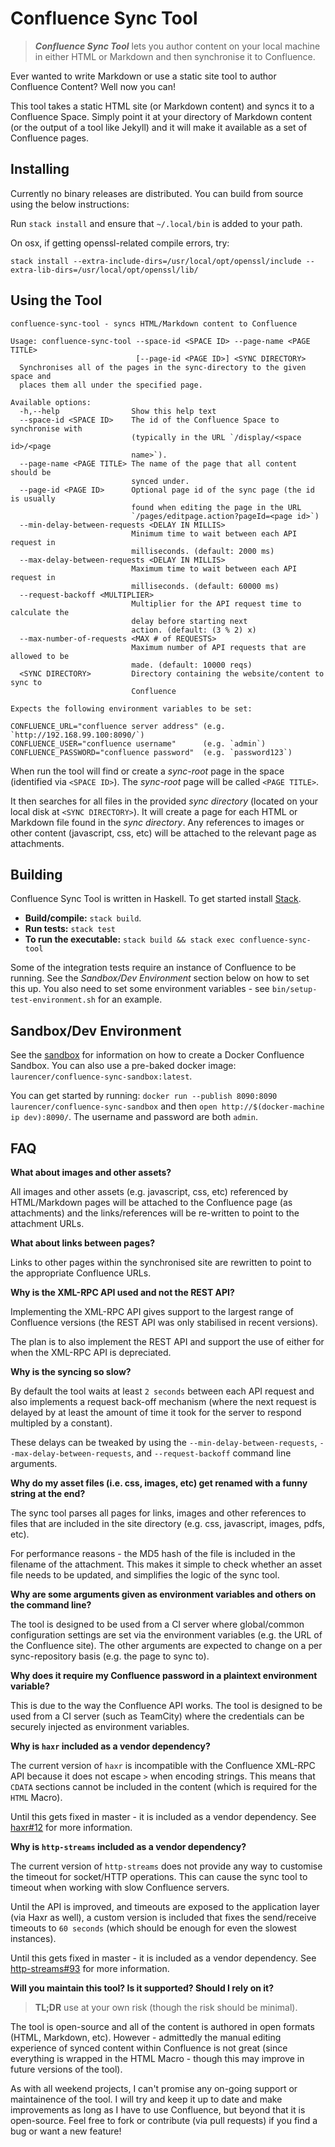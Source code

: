# Confluence Sync Tool

> ***Confluence Sync Tool*** lets you author content on your local machine in either HTML or Markdown and then synchronise it to Confluence.

Ever wanted to write Markdown or use a static site tool to author Confluence Content? Well now you can!

This tool takes a static HTML site (or Markdown content) and syncs it to a Confluence Space. Simply point it at your directory of Markdown content (or the output of a tool like Jekyll) and it will make it available as a set of Confluence pages.

## Installing

Currently no binary releases are distributed. You can build from source using the below instructions:

Run `stack install` and ensure that `~/.local/bin` is added to your path.

On osx, if getting openssl-related compile errors, try:

`stack install --extra-include-dirs=/usr/local/opt/openssl/include --extra-lib-dirs=/usr/local/opt/openssl/lib/`

## Using the Tool

    confluence-sync-tool - syncs HTML/Markdown content to Confluence

    Usage: confluence-sync-tool --space-id <SPACE ID> --page-name <PAGE TITLE>
                                [--page-id <PAGE ID>] <SYNC DIRECTORY>
      Synchronises all of the pages in the sync-directory to the given space and
      places them all under the specified page.

    Available options:
      -h,--help                Show this help text
      --space-id <SPACE ID>    The id of the Confluence Space to synchronise with
                               (typically in the URL `/display/<space id>/<page
                               name>`).
      --page-name <PAGE TITLE> The name of the page that all content should be
                               synced under.
      --page-id <PAGE ID>      Optional page id of the sync page (the id is usually
                               found when editing the page in the URL
                               `/pages/editpage.action?pageId=<page id>`)
      --min-delay-between-requests <DELAY IN MILLIS>
                               Minimum time to wait between each API request in
                               milliseconds. (default: 2000 ms)
      --max-delay-between-requests <DELAY IN MILLIS>
                               Maximum time to wait between each API request in
                               milliseconds. (default: 60000 ms)
      --request-backoff <MULTIPLIER>
                               Multiplier for the API request time to calculate the
                               delay before starting next
                               action. (default: (3 % 2) x)
      --max-number-of-requests <MAX # of REQUESTS>
                               Maximum number of API requests that are allowed to be
                               made. (default: 10000 reqs)
      <SYNC DIRECTORY>         Directory containing the website/content to sync to
                               Confluence

    Expects the following environment variables to be set:

    CONFLUENCE_URL="confluence server address" (e.g. `http://192.168.99.100:8090/`)
    CONFLUENCE_USER="confluence username"      (e.g. `admin`)
    CONFLUENCE_PASSWORD="confluence password"  (e.g. `password123`)

When run the tool will find or create a *sync-root* page in the space (identified via `<SPACE ID>`). The *sync-root* page will be called `<PAGE TITLE>`.

It then searches for all files in the provided *sync directory* (located on your local disk at `<SYNC DIRECTORY>`). It will create a page for each HTML or Markdown file found in the *sync directory*. Any references to images or other content (javascript, css, etc) will be attached to the relevant page as attachments.

## Building

Confluence Sync Tool is written in Haskell. To get started install [Stack](https://github.com/commercialhaskell/stack).

- **Build/compile:** `stack build`.
- **Run tests:** `stack test`
- **To run the executable:** `stack build && stack exec confluence-sync-tool`

Some of the integration tests require an instance of Confluence to be running. See the *Sandbox/Dev Environment* section below on how to set this up. You also need to set some environment variables - see `bin/setup-test-environment.sh` for an example.

## Sandbox/Dev Environment

See the [sandbox](sandbox/README.md) for information on how to create a Docker Confluence Sandbox. You can also use a pre-baked docker image: `laurencer/confluence-sync-sandbox:latest`.

You can get started by running: `docker run --publish 8090:8090 laurencer/confluence-sync-sandbox` and then `open http://$(docker-machine ip dev):8090/`. The username and password are both `admin`.

## FAQ

**What about images and other assets?**

All images and other assets (e.g. javascript, css, etc) referenced by HTML/Markdown pages will be attached to the Confluence page (as attachments) and the links/references will be re-written to point to the attachment URLs.

**What about links between pages?**

Links to other pages within the synchronised site are rewritten to point to the appropriate Confluence URLs.

**Why is the XML-RPC API used and not the REST API?**

Implementing the XML-RPC API gives support to the largest range of Confluence versions (the REST API was only stabilised in recent versions).

The plan is to also implement the REST API and support the use of either for when the XML-RPC API is depreciated.

**Why is the syncing so slow?**

By default the tool waits at least `2 seconds` between each API request and also implements a request back-off mechanism (where the next request is delayed by at least the amount of time it took for the server to respond multipled by a constant).

These delays can be tweaked by using the `--min-delay-between-requests`, `--max-delay-between-requests`, and `--request-backoff` command line arguments.

**Why do my asset files (i.e. css, images, etc) get renamed with a funny string at the end?**

The sync tool parses all pages for links, images and other references to files that are included in the site directory (e.g. css, javascript, images, pdfs, etc).

For performance reasons - the MD5 hash of the file is included in the filename of the attachment. This makes it simple to check whether an asset file needs to be updated, and simplifies the logic of the sync tool.

**Why are some arguments given as environment variables and others on the command line?**

The tool is designed to be used from a CI server where global/common configuration settings are set via the environment variables (e.g. the URL of the Confluence site). The other arguments are expected to change on a per sync-repository basis (e.g. the page to sync to).

**Why does it require my Confluence password in a plaintext environment variable?**

This is due to the way the Confluence API works. The tool is designed to be used from a CI server (such as TeamCity) where the credentials can be securely injected as environment variables.

**Why is `haxr` included as a vendor dependency?**

The current version of `haxr` is incompatible with the Confluence XML-RPC API because it does not escape `>` when encoding strings. This means that `CDATA` sections cannot be included in the content (which is required for the `HTML` Macro).

Until this gets fixed in master - it is included as a vendor dependency. See [haxr#12](https://github.com/byorgey/haxr/pull/12) for more information.


**Why is `http-streams` included as a vendor dependency?**

The current version of `http-streams` does not provide any way to customise the
timeout for socket/HTTP operations. This can cause the sync tool to timeout
when working with slow Confluence servers.

Until the API is improved, and timeouts are exposed to the application layer
(via Haxr as well), a custom version is included that fixes the send/receive
timeouts to `60 seconds` (which should be enough for even the slowest
instances).

Until this gets fixed in master - it is included as a vendor dependency.
See [http-streams#93](https://github.com/afcowie/http-streams/issues/93) for more information.

**Will you maintain this tool? Is it supported? Should I rely on it?**

> **TL;DR** use at your own risk (though the risk should be minimal).

The tool is open-source and all of the content is authored in open formats (HTML, Markdown, etc). However - admittedly the manual editing experience of synced content within Confluence is not great (since everything is wrapped in the HTML Macro - though this may improve in future versions of the tool).

As with all weekend projects, I can't promise any on-going support or maintainence of the tool. I will try and keep it up to date and make improvements as long as I have to use Confluence, but beyond that it is open-source. Feel free to fork or contribute (via pull requests) if you find a bug or want a new feature!
